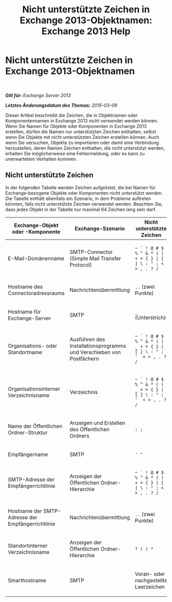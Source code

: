 ﻿---
title: 'Nicht unterstützte Zeichen in Exchange 2013-Objektnamen: Exchange 2013 Help'
TOCTitle: Nicht unterstützte Zeichen in Exchange 2013-Objektnamen
ms:assetid: 76fa4e23-f0f6-473b-9227-70ded907578f
ms:mtpsurl: https://technet.microsoft.com/de-de/library/Dn169553(v=EXCHG.150)
ms:contentKeyID: 54652692
ms.date: 04/24/2018
mtps_version: v=EXCHG.150
ms.translationtype: HT
---

# Nicht unterstützte Zeichen in Exchange 2013-Objektnamen

 

_**Gilt für:** Exchange Server 2013_

_**Letztes Änderungsdatum des Themas:** 2015-03-09_

Dieser Artikel beschreibt die Zeichen, die in Objektnamen oder Komponentennamen in Exchange 2013 nicht verwendet werden können. Wenn Sie Namen für Objekte oder Komponenten in Exchange 2013 erstellen, dürfen die Namen nur unterstützten Zeichen enthalten, selbst wenn Sie Objekte mit nicht unterstützten Zeichen erstellen können. Auch wenn Sie versuchen, Objekte zu importieren oder damit eine Verbindung herzustellen, deren Namen Zeichen enthalten, die nicht unterstützt werden, erhalten Sie möglicherweise eine Fehlermeldung, oder es kann zu unerwartetem Verhalten kommen.

## Nicht unterstützte Zeichen

In der folgenden Tabelle werden Zeichen aufgelistet, die bei Namen für Exchange-bezogene Objekte oder Komponenten nicht unterstützt werden. Die Tabelle enthält ebenfalls ein Szenario, in dem Probleme auftreten könnten, falls nicht unterstützte Zeichen verwendet werden. Beachten Sie, dass jedes Objekt in der Tabelle nur maximal 64 Zeichen lang sein darf.


<table>
<colgroup>
<col style="width: 33%" />
<col style="width: 33%" />
<col style="width: 33%" />
</colgroup>
<thead>
<tr class="header">
<th>Exchange-Objekt oder -Komponente</th>
<th>Exchange-Szenario</th>
<th>Nicht unterstützte Zeichen</th>
</tr>
</thead>
<tbody>
<tr class="odd">
<td><p>E-Mail-Domänenname</p></td>
<td><p>SMTP-Connector (Simple Mail Transfer Protocol)</p></td>
<td><p><code>~ ` ! @ # $ % ^ &amp; * ( ) + = { } | [ ] \ : &quot; ; &lt; &gt; , . ? /</code></p></td>
</tr>
<tr class="even">
<td><p>Hostname des Connectoradressraums</p></td>
<td><p>Nachrichtenübermittlung</p></td>
<td><p><code>..</code> (zwei Punkte)</p></td>
</tr>
<tr class="odd">
<td><p>Hostname für Exchange-Server</p></td>
<td><p>SMTP</p></td>
<td><p><code>_</code> (Unterstrich)</p></td>
</tr>
<tr class="even">
<td><p>Organisations- oder Standortname</p></td>
<td><p>Ausführen des Installationsprogramms und Verschieben von Postfächern</p></td>
<td><p><code>~ ` ! @ # $ % ^ &amp; * ( ) _ + = { } | [ ] \ : &quot; ; '  &lt; &gt; , . ? /</code></p></td>
</tr>
<tr class="odd">
<td><p>Organisationsinterner Verzeichnisname</p></td>
<td><p>Verzeichnis</p></td>
<td><p><code>~ ` ! @ # $ % ^ &amp; * ( ) _ + = { } | [ ] \ : &quot; ; '  &lt; &gt; , . ? /</code></p></td>
</tr>
<tr class="even">
<td><p>Name der Öffentlichen Ordner-Struktur</p></td>
<td><p>Anzeigen und Erstellen des Öffentlichen Ordners</p></td>
<td><p><code>: ;</code></p></td>
</tr>
<tr class="odd">
<td><p>Empfängername</p></td>
<td><p>SMTP</p></td>
<td><p><code>' &quot;</code></p></td>
</tr>
<tr class="even">
<td><p>SMTP-Adresse der Empfängerrichtlinie</p></td>
<td><p>Anzeigen der Öffentlichen Ordner-Hierarchie</p></td>
<td><p><code>~ ` ! @ # $ % ^ &amp; * ( ) + = { } | [ ] \ : &quot; ; &lt; &gt; , . ? /</code></p></td>
</tr>
<tr class="odd">
<td><p>Hostname der SMTP-Adresse der Empfängerrichtlinie</p></td>
<td><p>Nachrichtenübermittlung</p></td>
<td><p><code>..</code> (zwei Punkte)</p></td>
</tr>
<tr class="even">
<td><p>Standortinterner Verzeichnisname</p></td>
<td><p>Anzeigen der Öffentlichen Ordner-Hierarchie</p></td>
<td><p><code>? ( ) *</code></p></td>
</tr>
<tr class="odd">
<td><p>Smarthostname</p></td>
<td><p>SMTP</p></td>
<td><p>Voran- oder nachgestellte Leerzeichen</p></td>
</tr>
</tbody>
</table>

